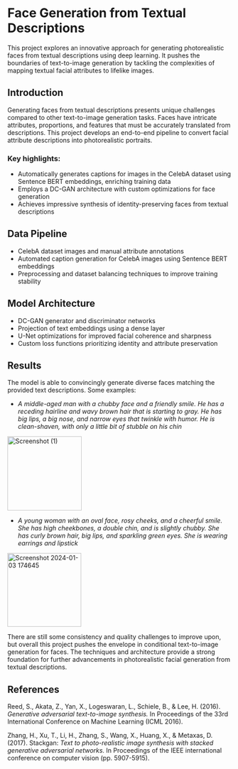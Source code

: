 # Face Generation from Textual Descriptions

This project explores an innovative approach for generating photorealistic faces from textual descriptions using deep learning. It pushes the boundaries of text-to-image generation by tackling the complexities of mapping textual facial attributes to lifelike images.

## Introduction
Generating faces from textual descriptions presents unique challenges compared to other text-to-image generation tasks. Faces have intricate attributes, proportions, and features that must be accurately translated from descriptions. This project develops an end-to-end pipeline to convert facial attribute descriptions into photorealistic portraits.

### Key highlights:
- Automatically generates captions for images in the CelebA dataset using Sentence BERT embeddings, enriching training data
- Employs a DC-GAN architecture with custom optimizations for face generation
- Achieves impressive synthesis of identity-preserving faces from textual descriptions

## Data Pipeline
- CelebA dataset images and manual attribute annotations
- Automated caption generation for CelebA images using Sentence BERT embeddings
- Preprocessing and dataset balancing techniques to improve training stability

## Model Architecture
- DC-GAN generator and discriminator networks
- Projection of text embeddings using a dense layer
- U-Net optimizations for improved facial coherence and sharpness
- Custom loss functions prioritizing identity and attribute preservation

## Results
The model is able to convincingly generate diverse faces matching the provided text descriptions. Some examples:

- _A middle-aged man with a chubby face and a friendly smile. He has a receding hairline and wavy brown hair that is starting to gray. He has big lips, a big nose, and narrow eyes that twinkle with humor. He is clean-shaven, with only a little bit of stubble on his chin_
<img width="167" alt="Screenshot (1)" src="https://github.com/ashreethaudhay/face_generation_from_textual_description/assets/155312402/2d535370-e2ac-4654-9577-ca6e1bd49b4e">

- _A young woman with an oval face, rosy cheeks, and a cheerful smile. She has high cheekbones, a double chin, and is slightly chubby. She has curly brown hair, big lips, and sparkling green eyes. She is wearing earrings and lipstick_
<img width="166" alt="Screenshot 2024-01-03 174645" src="https://github.com/ashreethaudhay/face_generation_from_textual_description/assets/155312402/1609e0ca-a7ef-492a-9bc9-b28f02958f8d">

There are still some consistency and quality challenges to improve upon, but overall this project pushes the envelope in conditional text-to-image generation for faces. The techniques and architecture provide a strong foundation for further advancements in photorealistic facial generation from textual descriptions.

## References

Reed, S., Akata, Z., Yan, X., Logeswaran, L., Schiele, B., & Lee, H. (2016). _Generative adversarial text-to-image synthesis._ In Proceedings of the 33rd International Conference on Machine Learning (ICML 2016).

Zhang, H., Xu, T., Li, H., Zhang, S., Wang, X., Huang, X., & Metaxas, D. (2017). Stackgan: _Text to photo-realistic image synthesis with stacked generative adversarial networks._ In Proceedings of the IEEE international conference on computer vision (pp. 5907-5915).

  


